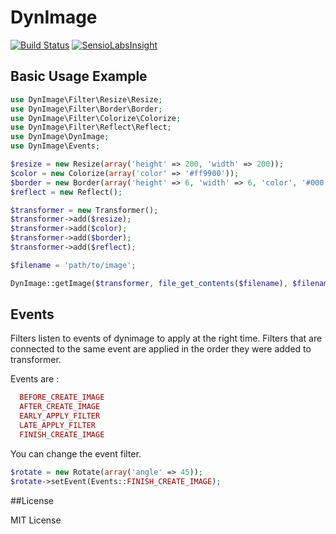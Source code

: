 # DynImage

[![Build Status](https://travis-ci.org/pizzavomito/dynimage.png)](https://travis-ci.org/pizzavomito/dynimage)
[![SensioLabsInsight](https://insight.sensiolabs.com/projects/b79e32da-ab28-4697-b0b6-f3c5b13c07cd/mini.png)](https://insight.sensiolabs.com/projects/b79e32da-ab28-4697-b0b6-f3c5b13c07cd)

## Basic Usage Example

```php
use DynImage\Filter\Resize\Resize;
use DynImage\Filter\Border\Border;
use DynImage\Filter\Colorize\Colorize;
use DynImage\Filter\Reflect\Reflect;
use DynImage\DynImage;
use DynImage\Events;

$resize = new Resize(array('height' => 200, 'width' => 200));
$color = new Colorize(array('color' => '#ff9900'));
$border = new Border(array('height' => 6, 'width' => 6, 'color', '#000'));
$reflect = new Reflect();

$transformer = new Transformer();
$transformer->add($resize);
$transformer->add($color);
$transformer->add($border);
$transformer->add($reflect);

$filename = 'path/to/image';

DynImage::getImage($transformer, file_get_contents($filename), $filename)->show('png');
```
## Events

Filters listen to events of dynimage to apply at the right time. 
Filters that are connected to the same event are applied in the order they were added to transformer.

Events are :
```php
  BEFORE_CREATE_IMAGE
  AFTER_CREATE_IMAGE
  EARLY_APPLY_FILTER
  LATE_APPLY_FILTER
  FINISH_CREATE_IMAGE
```

You can change the event filter.
```php
$rotate = new Rotate(array('angle' => 45));
$rotate->setEvent(Events::FINISH_CREATE_IMAGE);
```
##License

MIT License
